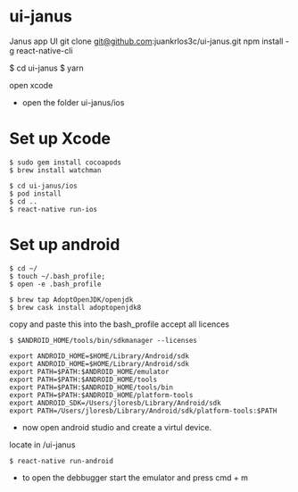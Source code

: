 # ui-janus
Janus app UI
git clone git@github.com:juankrlos3c/ui-janus.git
npm install -g react-native-cli

$ cd ui-janus
$ yarn

open xcode
- open the folder ui-janus/ios

# Set up Xcode
```
$ sudo gem install cocoapods
$ brew install watchman
```
```
$ cd ui-janus/ios
$ pod install
$ cd ..
$ react-native run-ios
```

# Set up android
```
$ cd ~/
$ touch ~/.bash_profile;
$ open -e .bash_profile
```
```
$ brew tap AdoptOpenJDK/openjdk
$ brew cask install adoptopenjdk8
```

copy and paste this into the bash_profile
accept all licences

```
$ $ANDROID_HOME/tools/bin/sdkmanager --licenses
```

```
export ANDROID_HOME=$HOME/Library/Android/sdk 
export ANDROID_HOME=$HOME/Library/Android/sdk 
export PATH=$PATH:$ANDROID_HOME/emulator 
export PATH=$PATH:$ANDROID_HOME/tools 
export PATH=$PATH:$ANDROID_HOME/tools/bin 
export PATH=$PATH:$ANDROID_HOME/platform-tools
export ANDROID_SDK=/Users/jloresb/Library/Android/sdk
export PATH=/Users/jloresb/Library/Android/sdk/platform-tools:$PATH
```

* now open android studio and create a virtul device.

locate in /ui-janus
```
$ react-native run-android
```
* to open the debbugger start the emulator and press cmd + m
